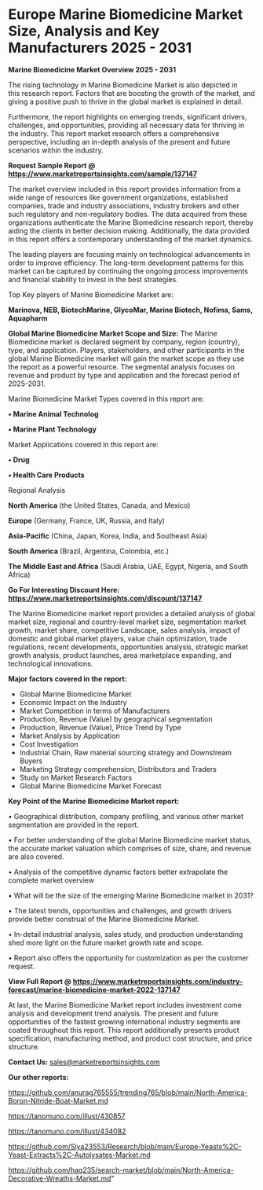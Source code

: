 # Europe Marine Biomedicine Market Size, Analysis and Key Manufacturers 2025 - 2031

<Strong> Marine Biomedicine Market Overview 2025 - 2031</strong>

The rising technology in Marine Biomedicine Market is also depicted in this research report. Factors that are boosting the growth of the market, and giving a positive push to thrive in the global market is explained in detail.

Furthermore, the report highlights on emerging trends, significant drivers, challenges, and opportunities, providing all necessary data for thriving in the industry. This report market research offers a comprehensive perspective, including an in-depth analysis of the present and future scenarios within the industry.

<strong>Request Sample Report @ <a href=https://www.marketreportsinsights.com/sample/137147>https://www.marketreportsinsights.com/sample/137147</a></strong>

The market overview included in this report provides information from a wide range of resources like government organizations, established companies, trade and industry associations, industry brokers and other such regulatory and non-regulatory bodies. The data acquired from these organizations authenticate the Marine Biomedicine research report, thereby aiding the clients in better decision making. Additionally, the data provided in this report offers a contemporary understanding of the market dynamics.

The leading players are focusing mainly on technological advancements in order to improve efficiency. The long-term development patterns for this market can be captured by continuing the ongoing process improvements and financial stability to invest in the best strategies.

Top Key players of Marine Biomedicine Market are:

<strong>Marinova, NEB, BiotechMarine, GlycoMar, Marine Biotech, Nofima, Sams, Aquapharm</strong>

<strong><b>Global Marine Biomedicine Market Scope and Size:</b></strong>
The Marine Biomedicine market is declared segment by company, region (country), type, and application. Players, stakeholders, and other participants in the global Marine Biomedicine market will gain the market scope as they use the report as a powerful resource. The segmental analysis focuses on revenue and product by type and application and the forecast period of 2025-2031.

Marine Biomedicine Market Types covered in this report are:

<strong>• Marine Animal Technolog

• Marine Plant Technology</strong>

Market Applications covered in this report are:

<strong>• Drug

• Health Care Products</strong> 

Regional Analysis

<strong>North America</strong> (the United States, Canada, and Mexico)

<strong>Europe</strong> (Germany, France, UK, Russia, and Italy)

<strong>Asia-Pacific</strong> (China, Japan, Korea, India, and Southeast Asia)

<strong>South America</strong> (Brazil, Argentina, Colombia, etc.)

<strong>The Middle East and Africa</strong> (Saudi Arabia, UAE, Egypt, Nigeria, and South Africa)

<strong>Go For Interesting Discount Here: <a href=https://www.marketreportsinsights.com/discount/137147>https://www.marketreportsinsights.com/discount/137147</a></strong>

The Marine Biomedicine market report provides a detailed analysis of global market size, regional and country-level market size, segmentation market growth, market share, competitive Landscape, sales analysis, impact of domestic and global market players, value chain optimization, trade regulations, recent developments, opportunities analysis, strategic market growth analysis, product launches, area marketplace expanding, and technological innovations.

<strong><b>Major factors covered in the report:</b></strong>
<ul>
  <li>Global Marine Biomedicine Market </li>
  <li>Economic Impact on the Industry</li>
  <li>Market Competition in terms of Manufacturers</li>
  <li>Production, Revenue (Value) by geographical segmentation</li>
  <li>Production, Revenue (Value), Price Trend by Type</li>
  <li>Market Analysis by Application</li>
  <li>Cost Investigation</li>
  <li>Industrial Chain, Raw material sourcing strategy and Downstream Buyers</li>
  <li>Marketing Strategy comprehension, Distributors and Traders</li>
  <li>Study on Market Research Factors</li>
  <li>Global Marine Biomedicine Market Forecast</li>
</ul>

<strong><b>Key Point of the Marine Biomedicine Market report:</b></strong>

• Geographical distribution, company profiling, and various other market segmentation are provided in the report.

• For better understanding of the global Marine Biomedicine market status, the accurate market valuation which comprises of size, share, and revenue are also covered.

• Analysis of the competitive dynamic factors better extrapolate the complete market overview

• What will be the size of the emerging Marine Biomedicine market in 2031?

• The latest trends, opportunities and challenges, and growth drivers provide better construal of the Marine Biomedicine Market.

• In-detail industrial analysis, sales study, and production understanding shed more light on the future market growth rate and scope.

• Report also offers the opportunity for customization as per the customer request.

<strong><b>View Full Report @ <a href=https://www.marketreportsinsights.com/industry-forecast/marine-biomedicine-market-2022-137147>https://www.marketreportsinsights.com/industry-forecast/marine-biomedicine-market-2022-137147</a></b></strong>


At last, the Marine Biomedicine Market report includes investment come analysis and development trend analysis. The present and future opportunities of the fastest growing international industry segments are coated throughout this report. This report additionally presents product specification, manufacturing method, and product cost structure, and price structure.

<strong>Contact Us:</strong>
sales@marketreportsinsights.com

<strong>Our other reports:</strong>

<a href=https://github.com/anurag765555/trending765/blob/main/North-America-Boron-Nitride-Boat-Market.md>https://github.com/anurag765555/trending765/blob/main/North-America-Boron-Nitride-Boat-Market.md</a>

<a href=https://tanomuno.com/illust/430857>https://tanomuno.com/illust/430857</a>

<a href=https://tanomuno.com/illust/434082>https://tanomuno.com/illust/434082</a>

<a href=https://github.com/Siya23553/Research/blob/main/Europe-Yeasts%2C-Yeast-Extracts%2C-Autolysates-Market.md>https://github.com/Siya23553/Research/blob/main/Europe-Yeasts%2C-Yeast-Extracts%2C-Autolysates-Market.md</a>

<a href=https://github.com/haq235/search-market/blob/main/North-America-Decorative-Wreaths-Market.md>https://github.com/haq235/search-market/blob/main/North-America-Decorative-Wreaths-Market.md</a>"
